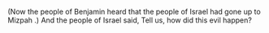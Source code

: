 (Now the people of Benjamin heard that the people of Israel had gone up to Mizpah .) And the people of Israel said, Tell us, how did this evil happen?
